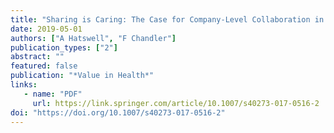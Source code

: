 ```yaml
---
title: "Sharing is Caring: The Case for Company-Level Collaboration in Pharmacoeconomic Modelling"
date: 2019-05-01
authors: ["A Hatswell", "F Chandler"]
publication_types: ["2"]
abstract: ""
featured: false
publication: "*Value in Health*"
links: 
   - name: "PDF"
     url: https://link.springer.com/article/10.1007/s40273-017-0516-2
doi: "https://doi.org/10.1007/s40273-017-0516-2"
---
```


